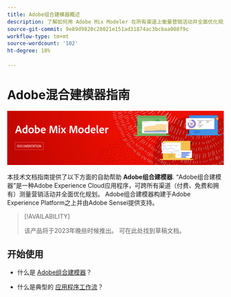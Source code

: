 ```yaml
---
title: Adobe组合建模器概述
description: 了解如何用 Adobe Mix Modeler 在所有渠道上衡量营销活动并全面优化规划。
source-git-commit: 9e89d9820c28021e151ad31874ac3bcbaa008f9c
workflow-type: tm+mt
source-wordcount: '102'
ht-degree: 18%

---
```



# Adobe混合建模器指南

![横幅](assets/mix-modeler-banner.png)

本技术文档指南提供了以下方面的自助帮助 **Adobe组合建模器**. “Adobe组合建模器”是一种Adobe Experience Cloud应用程序，可跨所有渠道（付费、免费和拥有）测量营销活动并全面优化规划。 Adobe组合建模器构建于Adobe Experience Platform之上并由Adobe Sensei提供支持。

>[!AVAILABILITY]
>
>该产品将于2023年晚些时候推出。 可在此处找到草稿文档。

## 开始使用

* 什么是 [Adobe组合建模器](get-started/about.md)？

* 什么是典型的 [应用程序工作流](get-started/workflow.md)？




<!--
## Concepts

<table style="table-layout:fixed">
<tr>
    <td valign="top">
        <a href="/help/ingest-data/datasets.md">
       <img alt="Datasets" src="../assets/ions/../../help/assets/icons/Data.svg" />
       </a>
    <div>
    <a href="/help/ingest-data/datasets.md"><strong>Datasets</strong></a>
    </div>
    <em>Find out the various tools that you can use to troubleshoot your journeys.</em>
    <br>
  </td>
  <td valign="top">
    <a href="using/usecase/building-the-journey.md">
      <img alt="build" src="using/assets/do-not-localize/design.png"/>
    </a>
    <div>
    <a href="using/usecase/building-the-journey.md"><strong>Use case</strong></a>
    </div>
    <em>Learn how to create an advanced journey step-by-step.</em>
    <br>
  </td>
  <td valign="top">
    <a href="using/expression/expressionadvanced.md">
      <img alt="conditions" src="using/assets/do-not-localize/dev.png"/>
    </a>
    <div>
    <a href="using/expression/expressionadvanced.md"><strong>Building advanced expressions</strong></a>
    </div>
    <em>Learn how to build complex expressions leveraging data from events and data sources. </em>
    <br>
  </td>
</tr>
</table>
-->

